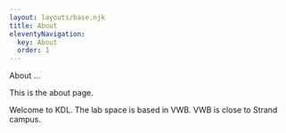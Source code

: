 ```yaml
---
layout: layouts/base.njk
title: About
eleventyNavigation:
  key: About
  order: 1
---
```


About ...

This is the about page. 

Welcome to KDL. The lab space is based in VWB. VWB is close to Strand campus. 